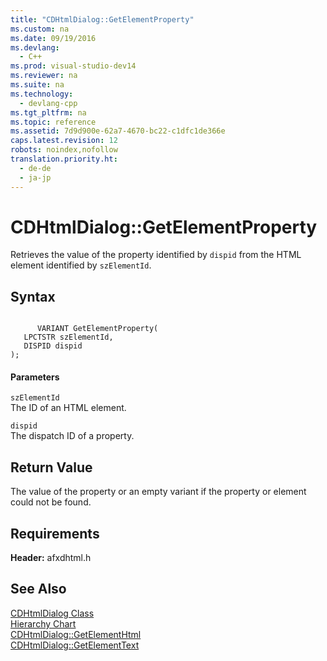 ```yaml
---
title: "CDHtmlDialog::GetElementProperty"
ms.custom: na
ms.date: 09/19/2016
ms.devlang: 
  - C++
ms.prod: visual-studio-dev14
ms.reviewer: na
ms.suite: na
ms.technology: 
  - devlang-cpp
ms.tgt_pltfrm: na
ms.topic: reference
ms.assetid: 7d9d900e-62a7-4670-bc22-c1dfc1de366e
caps.latest.revision: 12
robots: noindex,nofollow
translation.priority.ht: 
  - de-de
  - ja-jp
---
```

# CDHtmlDialog::GetElementProperty
Retrieves the value of the property identified by `dispid` from the HTML element identified by `szElementId`.  
  
## Syntax  
  
```  
  
      VARIANT GetElementProperty(  
   LPCTSTR szElementId,  
   DISPID dispid   
);  
```  
  
#### Parameters  
 `szElementId`  
 The ID of an HTML element.  
  
 `dispid`  
 The dispatch ID of a property.  
  
## Return Value  
 The value of the property or an empty variant if the property or element could not be found.  
  
## Requirements  
 **Header:** afxdhtml.h  
  
## See Also  
 [CDHtmlDialog Class](../vs140/CDHtmlDialog-Class.md)   
 [Hierarchy Chart](../vs140/Hierarchy-Chart.md)   
 [CDHtmlDialog::GetElementHtml](../vs140/CDHtmlDialog--GetElementHtml.md)   
 [CDHtmlDialog::GetElementText](../vs140/CDHtmlDialog--GetElementText.md)